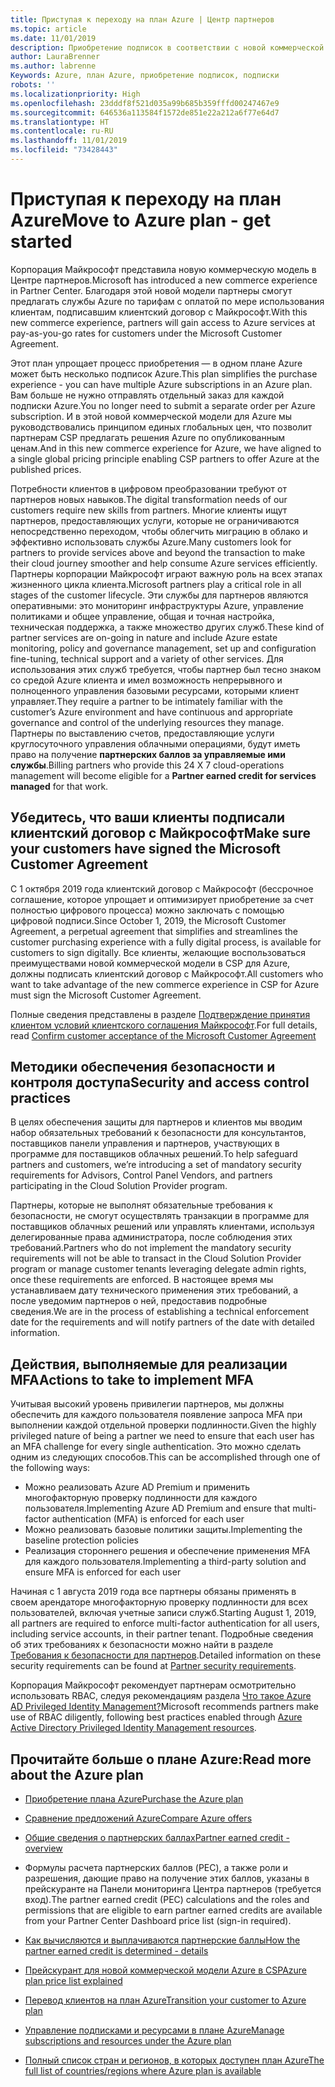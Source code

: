 ```yaml
---
title: Приступая к переходу на план Azure | Центр партнеров
ms.topic: article
ms.date: 11/01/2019
description: Приобретение подписок в соответствии с новой коммерческой моделью для Azure.
author: LauraBrenner
ms.author: labrenne
Keywords: Azure, план Azure, приобретение подписок, подписки
robots: ''
ms.localizationpriority: High
ms.openlocfilehash: 23dddf8f521d035a99b685b359fffd00247467e9
ms.sourcegitcommit: 646536a113584f1572de851e22a212a6f77e64d7
ms.translationtype: HT
ms.contentlocale: ru-RU
ms.lasthandoff: 11/01/2019
ms.locfileid: "73428443"
---
```

# <a name="move-to-azure-plan---get-started"></a><span data-ttu-id="89125-104">Приступая к переходу на план Azure</span><span class="sxs-lookup"><span data-stu-id="89125-104">Move to Azure plan - get started</span></span>

<span data-ttu-id="89125-105">Корпорация Майкрософт представила новую коммерческую модель в Центре партнеров.</span><span class="sxs-lookup"><span data-stu-id="89125-105">Microsoft has introduced a new commerce experience in Partner Center.</span></span>  <span data-ttu-id="89125-106">Благодаря этой новой модели партнеры смогут предлагать службы Azure по тарифам с оплатой по мере использования клиентам, подписавшим клиентский договор с Майкрософт.</span><span class="sxs-lookup"><span data-stu-id="89125-106">With this new commerce experience, partners will gain access to Azure services at pay-as-you-go rates for customers under the Microsoft Customer Agreement.</span></span> 

<span data-ttu-id="89125-107">Этот план упрощает процесс приобретения — в одном плане Azure может быть несколько подписок Azure.</span><span class="sxs-lookup"><span data-stu-id="89125-107">This plan simplifies the purchase experience - you can have multiple Azure subscriptions in an Azure plan.</span></span> <span data-ttu-id="89125-108">Вам больше не нужно отправлять отдельный заказ для каждой подписки Azure.</span><span class="sxs-lookup"><span data-stu-id="89125-108">You no longer need to submit a separate order per Azure subscription.</span></span> <span data-ttu-id="89125-109">И в этой новой коммерческой модели для Azure мы руководствовались принципом единых глобальных цен, что позволит партнерам CSP предлагать решения Azure по опубликованным ценам.</span><span class="sxs-lookup"><span data-stu-id="89125-109">And in this new commerce experience for Azure, we have aligned to a single global pricing principle enabling CSP partners to offer Azure at the published prices.</span></span> 

<span data-ttu-id="89125-110">Потребности клиентов в цифровом преобразовании требуют от партнеров новых навыков.</span><span class="sxs-lookup"><span data-stu-id="89125-110">The digital transformation needs of our customers require new skills from partners.</span></span> <span data-ttu-id="89125-111">Многие клиенты ищут партнеров, предоставляющих услуги, которые не ограничиваются непосредственно переходом, чтобы облегчить миграцию в облако и эффективно использовать службы Azure.</span><span class="sxs-lookup"><span data-stu-id="89125-111">Many customers look for partners to provide services above and beyond the transaction to make their cloud journey smoother and help consume Azure services efficiently.</span></span> <span data-ttu-id="89125-112">Партнеры корпорации Майкрософт играют важную роль на всех этапах жизненного цикла клиента.</span><span class="sxs-lookup"><span data-stu-id="89125-112">Microsoft partners play a critical role in all stages of the customer lifecycle.</span></span> <span data-ttu-id="89125-113">Эти службы для партнеров являются оперативными: это мониторинг инфраструктуры Azure, управление политиками и общее управление, общая и точная настройка, техническая поддержка, а также множество других служб.</span><span class="sxs-lookup"><span data-stu-id="89125-113">These kind of partner services are on-going in nature and include Azure estate monitoring, policy and governance management, set up and configuration fine-tuning, technical support and a variety of other services.</span></span> <span data-ttu-id="89125-114">Для использования этих служб требуется, чтобы партнер был тесно знаком со средой Azure клиента и имел возможность непрерывного и полноценного управления базовыми ресурсами, которыми клиент управляет.</span><span class="sxs-lookup"><span data-stu-id="89125-114">They require a partner to be intimately familiar with the customer’s Azure environment and have continuous and appropriate governance and control of the underlying resources they manage.</span></span> <span data-ttu-id="89125-115">Партнеры по выставлению счетов, предоставляющие услуги круглосуточного управления облачными операциями, будут иметь право на получение **партнерских баллов за управляемые ими службы**.</span><span class="sxs-lookup"><span data-stu-id="89125-115">Billing partners who provide this 24 X 7 cloud-operations management will become eligible for a **Partner earned credit for services managed** for that work.</span></span>

## <a name="make-sure-your-customers-have-signed-the-microsoft-customer-agreement"></a><span data-ttu-id="89125-116">Убедитесь, что ваши клиенты подписали клиентский договор с Майкрософт</span><span class="sxs-lookup"><span data-stu-id="89125-116">Make sure your customers have signed the Microsoft Customer Agreement</span></span>

<span data-ttu-id="89125-117">С 1 октября 2019 года клиентский договор с Майкрософт (бессрочное соглашение, которое упрощает и оптимизирует приобретение за счет полностью цифрового процесса) можно заключать с помощью цифровой подписи.</span><span class="sxs-lookup"><span data-stu-id="89125-117">Since October 1, 2019, the Microsoft Customer Agreement, a perpetual agreement that simplifies and streamlines the customer purchasing experience with a fully digital process, is available for customers to sign digitally.</span></span> <span data-ttu-id="89125-118">Все клиенты, желающие воспользоваться преимуществами новой коммерческой модели в CSP для Azure, должны подписать клиентский договор с Майкрософт.</span><span class="sxs-lookup"><span data-stu-id="89125-118">All customers who want to take advantage of the new commerce experience in CSP for Azure must sign the Microsoft Customer Agreement.</span></span>

<span data-ttu-id="89125-119">Полные сведения представлены в разделе [Подтверждение принятия клиентом условий клиентского соглашения Майкрософт](confirm-customer-agreement.md).</span><span class="sxs-lookup"><span data-stu-id="89125-119">For full details, read [Confirm customer acceptance of the Microsoft Customer Agreement](confirm-customer-agreement.md)</span></span>

## <a name="security-and-access-control-practices"></a><span data-ttu-id="89125-120">Методики обеспечения безопасности и контроля доступа</span><span class="sxs-lookup"><span data-stu-id="89125-120">Security and access control practices</span></span>

<span data-ttu-id="89125-121">В целях обеспечения защиты для партнеров и клиентов мы вводим набор обязательных требований к безопасности для консультантов, поставщиков панели управления и партнеров, участвующих в программе для поставщиков облачных решений.</span><span class="sxs-lookup"><span data-stu-id="89125-121">To help safeguard partners and customers, we’re introducing a set of mandatory security requirements for Advisors, Control Panel Vendors, and partners participating in the Cloud Solution Provider program.</span></span> 

<span data-ttu-id="89125-122">Партнеры, которые не выполнят обязательные требования к безопасности, не смогут осуществлять транзакции в программе для поставщиков облачных решений или управлять клиентами, используя делегированные права администратора, после соблюдения этих требований.</span><span class="sxs-lookup"><span data-stu-id="89125-122">Partners who do not implement the mandatory security requirements will not be able to transact in the Cloud Solution Provider program or manage customer tenants leveraging delegate admin rights, once these requirements are enforced.</span></span> <span data-ttu-id="89125-123">В настоящее время мы устанавливаем дату технического применения этих требований, а после уведомим партнеров о ней, предоставив подробные сведения.</span><span class="sxs-lookup"><span data-stu-id="89125-123">We are in the process of establishing a technical enforcement date for the requirements and will notify partners of the date with detailed information.</span></span> 

## <a name="actions-to-take-to-implement-mfa"></a><span data-ttu-id="89125-124">Действия, выполняемые для реализации MFA</span><span class="sxs-lookup"><span data-stu-id="89125-124">Actions to take to implement MFA</span></span> 

<span data-ttu-id="89125-125">Учитывая высокий уровень привилегии партнеров, мы должны обеспечить для каждого пользователя появление запроса MFA при выполнении каждой отдельной проверки подлинности.</span><span class="sxs-lookup"><span data-stu-id="89125-125">Given the highly privileged nature of being a partner we need to ensure that each user has an MFA challenge for every single authentication.</span></span> <span data-ttu-id="89125-126">Это можно сделать одним из следующих способов.</span><span class="sxs-lookup"><span data-stu-id="89125-126">This can be accomplished through one of the following ways:</span></span>

- <span data-ttu-id="89125-127">Можно реализовать Azure AD Premium и применить многофакторную проверку подлинности для каждого пользователя.</span><span class="sxs-lookup"><span data-stu-id="89125-127">Implementing Azure AD Premium and ensure that multi-factor authentication (MFA) is enforced for each user</span></span> 
- <span data-ttu-id="89125-128">Можно реализовать базовые политики защиты.</span><span class="sxs-lookup"><span data-stu-id="89125-128">Implementing the baseline protection policies</span></span> 
- <span data-ttu-id="89125-129">Реализация стороннего решения и обеспечение применения MFA для каждого пользователя.</span><span class="sxs-lookup"><span data-stu-id="89125-129">Implementing a third-party solution and ensure MFA is enforced for each user</span></span> 

<span data-ttu-id="89125-130">Начиная с 1 августа 2019 года все партнеры обязаны применять в своем арендаторе многофакторную проверку подлинности для всех пользователей, включая учетные записи служб.</span><span class="sxs-lookup"><span data-stu-id="89125-130">Starting August 1, 2019, all partners are required to enforce multi-factor authentication for all users, including service accounts, in their partner tenant.</span></span> <span data-ttu-id="89125-131">Подробные сведения об этих требованиях к безопасности можно найти в разделе [Требования к безопасности для партнеров](https://docs.microsoft.com/partner-center/partner-security-requirements).</span><span class="sxs-lookup"><span data-stu-id="89125-131">Detailed information on these security requirements can be found at [Partner security requirements](https://docs.microsoft.com/partner-center/partner-security-requirements).</span></span> 

<span data-ttu-id="89125-132">Корпорация Майкрософт рекомендует партнерам осмотрительно использовать RBAC, следуя рекомендациям раздела [Что такое Azure AD Privileged Identity Management?](https://docs.microsoft.com/azure/active-directory/privileged-identity-management/pim-configure )</span><span class="sxs-lookup"><span data-stu-id="89125-132">Microsoft recommends partners make use of RBAC diligently, following best practices enabled through [Azure Active Directory Privileged Identity Management resources](https://docs.microsoft.com/azure/active-directory/privileged-identity-management/pim-configure ).</span></span> 

## <a name="read-more-about-the-azure-plan"></a><span data-ttu-id="89125-133">Прочитайте больше о плане Azure:</span><span class="sxs-lookup"><span data-stu-id="89125-133">Read more about the Azure plan</span></span>

- [<span data-ttu-id="89125-134">Приобретение плана Azure</span><span class="sxs-lookup"><span data-stu-id="89125-134">Purchase the Azure plan</span></span>](purchase-azure-plan.md)

- [<span data-ttu-id="89125-135">Сравнение предложений Azure</span><span class="sxs-lookup"><span data-stu-id="89125-135">Compare Azure offers</span></span>](compare-azure-offers.md)

- [<span data-ttu-id="89125-136">Общие сведения о партнерских баллах</span><span class="sxs-lookup"><span data-stu-id="89125-136">Partner earned credit - overview</span></span>](partner-earned-credit.md)

- <span data-ttu-id="89125-137">Формулы расчета партнерских баллов (PEC), а также роли и разрешения, дающие право на получение этих баллов, указаны в прейскуранте на Панели мониторинга Центра партнеров (требуется вход).</span><span class="sxs-lookup"><span data-stu-id="89125-137">The partner earned credit (PEC) calculations and the roles and permissions that are eligible to earn partner earned credits are available from your Partner Center Dashboard price list (sign-in required).</span></span>

- [<span data-ttu-id="89125-138">Как вычисляются и выплачиваются партнерские баллы</span><span class="sxs-lookup"><span data-stu-id="89125-138">How the partner earned credit is determined - details</span></span>](partner-earned-credit-explanation.md)

- [<span data-ttu-id="89125-139">Прейскурант для новой коммерческой модели Azure в CSP</span><span class="sxs-lookup"><span data-stu-id="89125-139">Azure plan price list explained</span></span>](azure-plan-price-list.md)

- [<span data-ttu-id="89125-140">Перевод клиентов на план Azure</span><span class="sxs-lookup"><span data-stu-id="89125-140">Transition your customer to Azure plan</span></span>](azure-plan-transition.md)

- [<span data-ttu-id="89125-141">Управление подписками и ресурсами в плане Azure</span><span class="sxs-lookup"><span data-stu-id="89125-141">Manage subscriptions and resources under the Azure plan</span></span>](azure-plan-manage.md)

- [<span data-ttu-id="89125-142">Полный список стран и регионов, в которых доступен план Azure</span><span class="sxs-lookup"><span data-stu-id="89125-142">The full list of countries/regions where Azure plan is available</span></span>](https://query.prod.cms.rt.microsoft.com/cms/api/am/binary/RE3QN0x)

 



